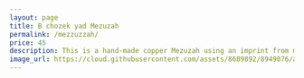 ```yaml
---
layout: page
title: B chozek yad Mezuzah
permalink: /mezzuzzah/
price: 45
description: This is a hand-made copper Mezuzah using an imprint from my great grandmother's lace.
image_url: https://cloud.githubusercontent.com/assets/8689892/8949076/a49ea4fc-357c-11e5-87e4-148439f86e2c.JPG
---
```

